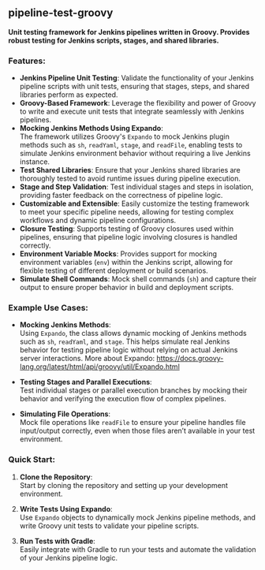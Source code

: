 ## pipeline-test-groovy  
**Unit testing framework for Jenkins pipelines written in Groovy. Provides robust testing for Jenkins scripts, stages, and shared libraries.**

### Features:
- **Jenkins Pipeline Unit Testing**: Validate the functionality of your Jenkins pipeline scripts with unit tests, ensuring that stages, steps, and shared libraries perform as expected.
- **Groovy-Based Framework**: Leverage the flexibility and power of Groovy to write and execute unit tests that integrate seamlessly with Jenkins pipelines.
- **Mocking Jenkins Methods Using Expando**:  
  The framework utilizes Groovy's `Expando` to mock Jenkins plugin methods such as `sh`, `readYaml`, `stage`, and `readFile`, enabling tests to simulate Jenkins environment behavior without requiring a live Jenkins instance.
- **Test Shared Libraries**: Ensure that your Jenkins shared libraries are thoroughly tested to avoid runtime issues during pipeline execution.
- **Stage and Step Validation**: Test individual stages and steps in isolation, providing faster feedback on the correctness of pipeline logic.
- **Customizable and Extensible**: Easily customize the testing framework to meet your specific pipeline needs, allowing for testing complex workflows and dynamic pipeline configurations.
- **Closure Testing**: Supports testing of Groovy closures used within pipelines, ensuring that pipeline logic involving closures is handled correctly.
- **Environment Variable Mocks**: Provides support for mocking environment variables (`env`) within the Jenkins script, allowing for flexible testing of different deployment or build scenarios.
- **Simulate Shell Commands**: Mock shell commands (`sh`) and capture their output to ensure proper behavior in build and deployment scripts.

### Example Use Cases:
- **Mocking Jenkins Methods**:  
  Using `Expando`, the class allows dynamic mocking of Jenkins methods such as `sh`, `readYaml`, and `stage`. This helps simulate real Jenkins behavior for testing pipeline logic without relying on actual Jenkins server interactions.
  More about Expando: https://docs.groovy-lang.org/latest/html/api/groovy/util/Expando.html

- **Testing Stages and Parallel Executions**:  
  Test individual stages or parallel execution branches by mocking their behavior and verifying the execution flow of complex pipelines.

- **Simulating File Operations**:  
  Mock file operations like `readFile` to ensure your pipeline handles file input/output correctly, even when those files aren’t available in your test environment.

### Quick Start:
1. **Clone the Repository**:  
   Start by cloning the repository and setting up your development environment.

2. **Write Tests Using Expando**:  
   Use `Expando` objects to dynamically mock Jenkins pipeline methods, and write Groovy unit tests to validate your pipeline scripts.

3. **Run Tests with Gradle**:  
   Easily integrate with Gradle to run your tests and automate the validation of your Jenkins pipeline logic.
